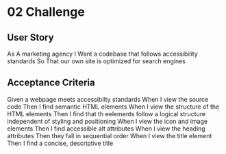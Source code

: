 # 02 Challenge

## User Story
As A marketing agency
I Want a codebase that follows accessibility standards
So That our own site is optimized for search engines

## Acceptance Criteria
Given a webpage meets accessibilty standards
When I view the source code
Then I find semantic HTML elements
When I view the structure of the HTML elements
Then I find that th eelements follow a logical structure independent of styling and positioning 
When I view the icon and image elements
Then I find accessible alt attributes
When I view the heading attributes
Then they fall in sequential order
When I view the title element
Then I find a concise, descriptive title
